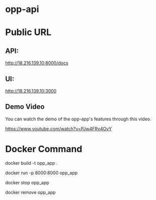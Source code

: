 # opp-api

# Public URL

## API: 

http://18.216.139.10:8000/docs

## UI:

http://18.216.139.10:3000

## Demo Video

You can watch the demo of the opp-app's features through this video.

https://www.youtube.com/watch?v=PJw4FRv4OvY

# Docker Command

docker build -t opp_app .

docker run -p 8000:8000 opp_app 

docker stop opp_app

docker remove opp_app
